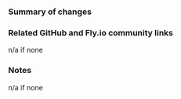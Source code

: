 ### Summary of changes

### Related GitHub and Fly.io community links
n/a if none

### Notes
n/a if none
